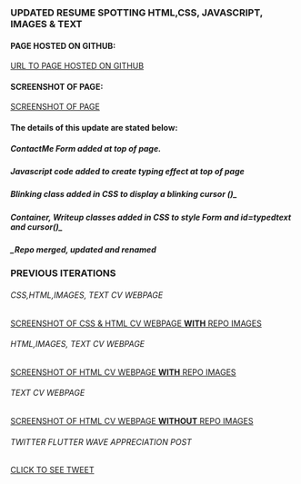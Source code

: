 ### UPDATED RESUME SPOTTING HTML,CSS, JAVASCRIPT, IMAGES & TEXT
#### PAGE HOSTED ON GITHUB:
[URL TO PAGE HOSTED ON GITHUB](https://rejreign.github.io/Resume/)
#### SCREENSHOT OF PAGE:
[SCREENSHOT OF PAGE](https://res.cloudinary.com/rejreign/image/upload/v1567941848/ResumeUpdated_mldlhe.png)
####    The details of this update are stated below:
#####  _ContactMe Form added at top of page._
#####  _Javascript code added to create typing effect at top of page_
#####  _Blinking class added in CSS to display a blinking cursor (_)_
#####  _Container, Writeup classes added in CSS to style Form and id=typedtext and cursor(_)_
#####  _Repo merged, updated and renamed
###
###
###
###
###
###
###   PREVIOUS ITERATIONS
###### CSS,HTML,IMAGES, TEXT CV WEBPAGE
[SCREENSHOT OF CSS & HTML CV WEBPAGE **WITH** REPO IMAGES](https://res.cloudinary.com/rejreign/image/upload/v1567257379/SydneyCSS35_hgquzv.png)
###### HTML,IMAGES, TEXT CV WEBPAGE
[SCREENSHOT OF HTML CV WEBPAGE **WITH** REPO IMAGES](https://res.cloudinary.com/rejreign/image/upload/v1566733004/withIMAGES_gyhzaj.png)
###### TEXT CV WEBPAGE
[SCREENSHOT OF HTML CV WEBPAGE **WITHOUT** REPO IMAGES](https://res.cloudinary.com/rejreign/image/upload/v1566683762/Basic_bmmtsd.pdf)
###### TWITTER FLUTTER WAVE APPRECIATION POST
[CLICK TO SEE TWEET](https://twitter.com/rejreign/status/1165662497187205121?s=20)
